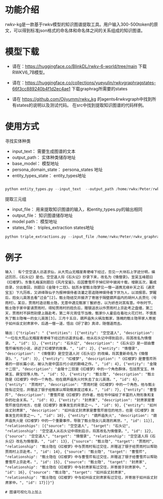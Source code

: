 # 功能介绍
rwkv-kg是一款基于rwkv模型的知识图谱提取工具。用户输入300-500token的原文，可以得到标准json格式的命名体和命名体之间的关系组成的知识图谱。


# 模型下载

* 请在：https://huggingface.co/BlinkDL/rwkv-6-world/tree/main 下载RWKV6_7B模型。

* 请在：https://huggingface.co/collections/yueyulin/rwkvgraphragstates-66f3cc889240b4f1d2ec4ae1 下载graphrag所需要的states

* 请在 https://github.com/Ojiyumm/rwkv_kg 的agents4rwkvgraph中找到所有states的说明以及测试代码。 在src中找到提取知识图谱的代码样例。


# 使用方式

寻找实体种类

* input_text： 需要生成图谱的文本 
* output_path： 实体种类储存地址 
* base_model： 模型地址 
* persona_domain_state： persona_states 地址 
* entity_types_state： entity_types地址

``` python

python entity_types.py --input_text  --output_path /home/rwkv/Peter/rwkv_graphrag/data/triple_input.jsonl' --base_model /home/rwkv/Peter/models/RWKV-x060-World-7B-v2.1-20240507-ctx4096.pth --persona_domain_state /home/rwkv/Peter/rwkv_graphrag/agents/persona_domain_states/RWKV-x060-World-7B-v2.1-20240507-ctx4096.pth.pth --entity_types_state /home/rwkv/Peter/rwkv_graphrag/agents/entity_type_extraction/RWKV-x060-World-7B-v2.1-20240507-ctx4096.pth.pth

```

提取三元组

* input_file： 用来提取知识图谱的输入，和entity_types.py的输出相同
* output_file： 知识图谱储存地址
* model path： 模型地址
* states_file： triples_extraction states地址

``` python
python triple_extractions.py --input_file /home/rwkv/Peter/rwkv_graphrag/data/triple_input.jsonl --output_file /home/rwkv/Peter/rwkv_graphrag/data/triples.jsonl --model_path /home/rwkv/Peter/models/RWKV-x060-World-7B-v2.1-20240507-ctx4096.pth --states_file /home/rwkv/Peter/rwkv_graphrag/agents/triples/rwkv6_7b_v2.1_triples.pth

```

# 例子
```
输入： 有个空空道人访道求仙，从大荒山无稽崖青埂峰下经过，忽见一大块石上字迹分明，编述历历，《石头记》是也。空空道人将《石头记》抄录下来，改名为《情僧录》。至吴玉峰题曰《红楼梦》。东鲁孔梅溪则题曰《风月宝鉴》。后因曹雪芹于悼红轩中披阅十载，增删五次，纂成目录，分出章回，则题曰《金陵十二钗》。姑苏乡宦甄士隐梦见一僧一道携无缘补天之石（通灵宝玉）下凡历练，又讲绛珠仙子为报神瑛侍者浇灌之恩追随神瑛侍者下世为人，以泪报恩。梦醒后，抱女儿英莲去看“过会”[2]。甄士隐结交并接济了寄居于隔壁葫芦庙内的胡州人氏贾化（号雨村）。某日，贾雨村造访甄士隐，无意中遇见甄家丫鬟娇杏，以为娇杏对其有意。中秋时节，甄士隐于家中宴请贾雨村，得知贾雨村的抱负后，赠银送衣以作贾雨村上京赴考之盘缠，第二天，贾雨村不辞而别便上路赴考。第二年元宵佳节当晚，甄家仆人霍启在看社火花灯时，不慎丢失了甄士隐唯一的女儿英莲[3]。三月十五日，葫芦庙失火祸及甄家，落魄的甄士隐带家人寄居于如州岳丈封肃家中，后遇一僧一道，悟出《好了歌》真谛，随僧道而去。
```
```
输出：{"triples": " {"entities": [{"entity": "空空道人", "description": "一位在大荒山无稽崖青埂峰下经过的访道求仙者，他从石头记中得到启示，将其改名为情僧录。", "id": 1}, {"entity": "石头记", "description": "《石头记》是一部由曹雪芹编写的小说，讲述了红楼梦的故事。", "id": 2}, {"entity": "情僧录", "description": "《情僧录》是空空道人对《石头记》的改编，将其重新命名为《情僧录》。", "id": 3}, {"entity": "红楼梦", "description": "《红楼梦》是曹雪芹所著的一部长篇小说，被认为是中国古代小说的巅峰之作。", "id": 4}, {"entity": "金陵十二钗", "description": "金陵十二钗是《红楼梦》中的一个角色群体，包括贾宝玉、林黛玉、薛宝钗等人物。", "id": 5}, {"entity": "甄士隐", "description": "甄士隐是《红楼梦》中的一个角色，他在葫芦庙失火时失去了女儿英莲。", "id": 6}, {"entity": "贾雨村", "description": "贾雨村是《红楼梦》中的一个角色，他与甄士隐有过交往，并赠送了银子给甄家以帮助甄家度过难关。", "id": 7}, {"entity": "曹雪芹", "description": "曹雪芹是《红楼梦》的作者，他在书中描绘了丰富的人物形象和复杂的社会关系。", "id": 8}, {"entity": "封肃家", "description": "封肃家是曹雪芹居住的地方，也是《红楼梦》故事发生的背景之一。", "id": 9}, {"entity": "如州岳丈封肃家", "description": "如州岳丈封肃家是曹雪芹居住的地方，也是《红楼梦》故事发生的背景之一。", "id": 10}, {"entity": "葫芦庙失火", "description": "葫芦庙失火是《红楼梦》中的一个重要事件，导致了甄士隐女儿英莲的离世。", "id": 11}], "relationships": [{"source": "空空道人", "target": "石头记", "relationship": "空空道人从石头记中得到启示，将其改名为情僧录。", "id": 12}, {"source": "空空道人", "target": "情僧录", "relationship": "空空道人将《石头记》改名为情僧录。", "id": 13}, {"source": "甄士隐", "target": "贾雨村", "relationship": "甄士隐在《红楼梦》中与贾雨村有过交往，并赠送了银子给贾雨村以帮助贾雨村上京赴考。", "id": 14}, {"source": "甄士隐", "target": "曹雪芹", "relationship": "甄士隐在《红楼梦》中与曹雪芹有过交往，并赠送了银子给曹雪芹以帮助曹雪芹上京赴考。", "id": 15}, {"source": "甄士隐", "target": "封肃家", "relationship": "甄士隐在《红楼梦》中与封肃家有过交往，并寄居于封肃家中。", "id": 16}, {"source": "甄士隐", "target": "如州岳丈封肃家", "relationship": "甄士隐在《红楼梦》中与如州岳丈封肃家有过交往，并寄居于如州岳丈封肃家中。", "id": 17}]}"}

# 图谱可视化马上加上

